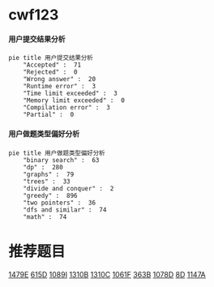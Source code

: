 # cwf123

<!-- tabs:start -->



#### **用户提交结果分析**

```mermaid
pie title 用户提交结果分析
    "Accepted" :  71
    "Rejected" :  0
    "Wrong answer" :  20
    "Runtime error" :  3
    "Time limit exceeded" :  3
    "Memory limit exceeded" :  0
    "Compilation error" :  3
    "Partial" :  0
```

#### **用户做题类型偏好分析**

```mermaid
pie title 用户做题类型偏好分析
    "binary search" :  63
    "dp" :  280
    "graphs" :  79
    "trees" :  33
    "divide and conquer" :  2
    "greedy" :  896
    "two pointers" :  36
    "dfs and similar" :  74
    "math" :  74
```



<!-- tabs:end -->
# 推荐题目
[1479E](https://codeforces.com/contest/1479/problem/E)
[615D](https://codeforces.com/contest/615/problem/D)
[1089I](https://codeforces.com/contest/1089/problem/I)
[1310B](https://codeforces.com/contest/1310/problem/B)
[1310C](https://codeforces.com/contest/1310/problem/C)
[1061F](https://codeforces.com/contest/1061/problem/F)
[363B](https://codeforces.com/contest/363/problem/B)
[1078D](https://codeforces.com/contest/1078/problem/D)
[8D](https://codeforces.com/contest/8/problem/D)
[1147A](https://codeforces.com/contest/1147/problem/A)
